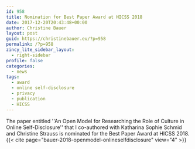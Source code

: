 ```yaml
---
id: 958
title: Nomination for Best Paper Award at HICSS 2018
date: 2017-12-20T20:43:48+00:00
author: Christine Bauer
layout: post
guid: https://christinebauer.eu/?p=958
permalink: /?p=958
zincy_lite_sidebar_layout:
  - right-sidebar
profile: false
categories:
  - news
tags:
  - award
  - online self-disclosure
  - privacy
  - publication
  - HICSS
---
```

The paper entitled ''An Open Model for Researching the Role of Culture in Online Self-Disclosure'' that I co-authored with Katharina Sophie Schmid and Christine Strauss is nominated for the Best Paper Award at HICSS 2018.
<br>
{{< cite page="bauer-2018-openmodel-onlineselfdisclosure" view="4" >}}